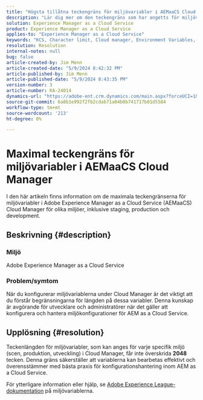 ```yaml
---
title: "Högsta tillåtna teckengräns för miljövariabler i AEMaaCS Cloud Manager"
description: "Lär dig mer om den teckengräns som har angetts för miljövariabler i Adobe Experience Manager as a Cloud Service Cloud Manager."
solution: Experience Manager as a Cloud Service
product: Experience Manager as a Cloud Service
applies-to: "Experience Manager as a Cloud Service"
keywords: "KCS, Character limit, Cloud manager, Environment Variables, AEMaaCS, Experience Manager, Adobe Experience Manager as a Cloud Service"
resolution: Resolution
internal-notes: null
bug: false
article-created-by: Jim Menn
article-created-date: "5/9/2024 8:42:32 PM"
article-published-by: Jim Menn
article-published-date: "5/9/2024 8:43:35 PM"
version-number: 3
article-number: KA-24014
dynamics-url: "https://adobe-ent.crm.dynamics.com/main.aspx?forceUCI=1&pagetype=entityrecord&etn=knowledgearticle&id=4ec68fa3-440e-ef11-9f8a-6045bd006268"
source-git-commit: 6a8b1e992f2fb2cdab71a04b0b741717b01d5584
workflow-type: tm+mt
source-wordcount: '213'
ht-degree: 0%

---
```


# Maximal teckengräns för miljövariabler i AEMaaCS Cloud Manager


I den här artikeln finns information om de maximala teckengränserna för miljövariabler i Adobe Experience Manager as a Cloud Service (AEMaaCS) Cloud Manager för olika miljöer, inklusive staging, production och development.

## Beskrivning {#description}


### Miljö

Adobe Experience Manager as a Cloud Service



### Problem/symtom

När du konfigurerar miljövariablerna under Cloud Manager är det viktigt att du förstår begränsningarna för längden på dessa variabler. Denna kunskap är avgörande för utvecklare och administratörer när det gäller att konfigurera och hantera miljökonfigurationer för AEM as a Cloud Service.


## Upplösning {#resolution}


Teckenlängden för miljövariabler, som kan anges för varje specifik miljö (scen, produktion, utveckling) i Cloud Manager, får inte överskrida <b>2048</b> tecken. Denna gräns säkerställer att variablerna kan bearbetas effektivt och överensstämmer med bästa praxis för konfigurationshantering inom AEM as a Cloud Service.

För ytterligare information eller hjälp, se [Adobe Experience League-dokumentation](https://experienceleague.adobe.com/en/docs/experience-manager-cloud-service/content/implementing/using-cloud-manager/environment-variables) på miljövariablerna.
